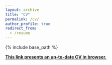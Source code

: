 ```yaml
---
layout: archive
title: "CV"
permalink: /cv/
author_profile: true
redirect_from:
  - /resume
---
```


{% include base_path %}

<b>[This link presents an up-to-date CV in browser.](/files/cv.pdf)</b>
